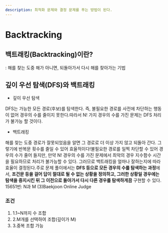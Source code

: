 ```yaml
---
description: 최적화 문제와 결정 문제를 푸는 방법이 된다.
---
```


# Backtracking

## 백트래킹(Backtracking)이란? <a href="#c541" id="c541"></a>

: 해를 찾는 도중 해가 아니면, 되돌아가서 다시 해를 찾아가는 기법

## 깊이 우선 탐색(DFS)와 백트래킹 <a href="#62d0" id="62d0"></a>

* 깊이 우선 탐색

DFS는 가능한 모든 경로(후보)를 탐색한다. 즉, 불필요한 경로를 사전에 차단하는 행동이 없어 경우의 수를 줄이지 못한다.따라서 N! 가지 경우의 수를 가진 문제는 DFS 처리가 불가능 할 것이다.

* 백트래킹

해를 찾는 도중 경로가 잘못되었음을 알면 그 경로로 더 이상 가지 않고 되돌아 간다. 그렇기에 반복문 횟수를 줄일 수 있어 효율적이다!불필요한 경로를 일찍 차단할 수 있어 경우의 수가 줄어 들지만, 만약 N! 경우의 수를 가진 문제에서 최악의 경우 지수함수 시간을 필요하므로 처리가 불가능할 수 있다. 그러므로 백트래킹을 얼마나 잘하는지에 따라 효율이 결정된다.주로 문제 풀이에서는 **DFS 등으로 모든 경우의 수를 탐색하는 과정**에서, **조건문 등을 걸어 답이 절대로 될 수 없는 상황을 정의하고, 그러한 상황일 경우에는 탐색을 중지시킨 뒤 그 이전으로 돌아가서 다시 다른 경우를 탐색하게끔** 구현할 수 있다.​15651번: N과 M (3)Baekjoon Online Judge

### 조건 <a href="#f248" id="f248"></a>

1. 1.1\~N까지 수 조합
2. 2.M개를 선택하여 조합(깊이가 M)
3. 3.중복 조합 가능
